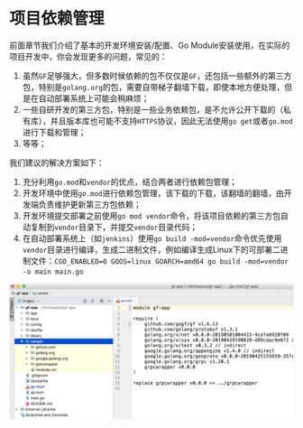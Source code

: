 

# 项目依赖管理

前面章节我们介绍了基本的开发环境安装/配置、Go Module安装使用，在实际的项目开发中，你会发现更多的问题，常见的：
1. 虽然`GF`足够强大，但多数时候依赖的包不仅仅是`GF`，还包括一些额外的第三方包，特别是`golang.org`的包，需要自带梯子翻墙下载，即使本地方便处理，但是在自动部署系统上可能会稍麻烦；
1. 一些自研开发的第三方包，特别是一些业务依赖包，是不允许公开下载的（私有库），并且版本库也可能不支持`HTTPS`协议，因此无法使用`go get`或者`go.mod`进行下载和管理；
1. 等等；

我们建议的解决方案如下：
1. 充分利用`go.mod`和`vendor`的优点，结合两者进行依赖包管理；
1. 开发环境中使用`go.mod`进行依赖包管理，该下载的下载，该翻墙的翻墙，由开发端负责维护更新第三方包依赖；
1. 开发环境提交部署之前使用`go mod vendor`命令，将该项目依赖的第三方包自动复制到`vendor`目录下，并提交`vendor`目录代码；
1. 在自动部署系统上（如`jenkins`）使用`go build -mod=vendor`命令优先使用`vendor`目录进行编译，生成二进制文件，例如编译生成Linux下的可部署二进制文件：`CGO_ENABLED=0 GOOS=linux GOARCH=amd64 go build -mod=vendor -o main main.go`

![](/images/project-vendor.png)